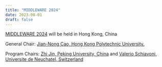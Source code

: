 ```yaml
---
title: "MIDDLEWARE 2024"
date: 2023-08-01
draft: false
---
```


[MIDDLEWARE 2024](https://middleware-conf.github.io/2024) will be held in Hong Kong, China

General Chair: [Jian-Nong Cao, Hong Kong Polytechnic University.](https://www4.comp.polyu.edu.hk/~csjcao/)

Program Chairs: [Zhi Jin, Peking University, China](http://faculty.pku.edu.cn/zhijin/en/index.htm) and [Valerio Schiavoni, Universite de Neuchatel, Switzerland](http://members.unine.ch/valerio.schiavoni/)


